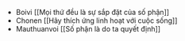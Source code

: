 - Boivi [[Mọi thứ đều là sự sắp đặt của số phận]]
- Chonen [[Hãy thích ứng linh hoạt với cuộc sống]]
- Mauthuanvoi [[Số phận là do ta quyết định]] 